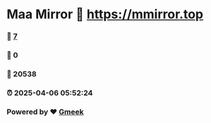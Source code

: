 # Maa Mirror :link: https://mmirror.top 
### :page_facing_up: [7](https://mmirror.top/tag.html) 
### :speech_balloon: 0 
### :hibiscus: 20538 
### :alarm_clock: 2025-04-06 05:52:24 
### Powered by :heart: [Gmeek](https://github.com/Meekdai/Gmeek)

